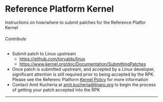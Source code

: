 # Reference Platform Kernel

Instructions on how/where to submit patches for the Reference Platfor Kernel

###### Contribute

- Submit patch to Linux upstream
   - https://github.com/torvalds/linux
   - https://www.kernel.org/doc/Documentation/SubmittingPatches
- Once patch is submitted upstream, and accepted by a Linux developer, significant attention is still required prior to being accepted by the RPK. Please see the Referenc Platform [Kernel Policy](../../Reference-Platform/KernelPolicy.md) for more information
- Contact Amit Kucheria at amit.kucheria@linaro.org to begin the process of getting your patch accepted into the RPK

***




